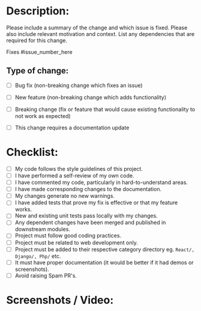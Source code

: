 # Description:

Please include a summary of the change and which issue is fixed. Please also include relevant motivation and context. List any dependencies that are required for this change.

Fixes #issue_number_here 
<!---give the issue number you fixed----->

## Type of change:

<!----Please delete options that are not relevant.And in order to tick the check box just but x inside them for example [x] like this----->

- [ ] Bug fix (non-breaking change which fixes an issue)
- [ ] New feature (non-breaking change which adds functionality)
- [ ] Breaking change (fix or feature that would cause existing functionality to not work as expected)
- [ ] This change requires a documentation update

 
# Checklist:
<!----Please delete options that are not relevant.And in order to tick the check box just but x inside them for example [x] like this----->
- [ ] My code follows the style guidelines of this project.
- [ ] I have performed a self-review of my own code.
- [ ] I have commented my code, particularly in hard-to-understand areas.
- [ ] I have made corresponding changes to the documentation.
- [ ] My changes generate no new warnings.
- [ ] I have added tests that prove my fix is effective or that my feature works.
- [ ] New and existing unit tests pass locally with my changes.
- [ ] Any dependent changes have been merged and published in downstream modules.
- [ ] Project must follow good coding practices.
- [ ] Project must be related to web development only.
- [ ] Project must be added to their respective category directory eg. `React/, Django/, Php/` etc.
- [ ] It must have proper documentation (it would be better if it had demos or screenshots).
- [ ] Avoid raising Spam PR's.

# Screenshots / Video:

